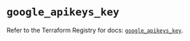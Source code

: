 # `google_apikeys_key`

Refer to the Terraform Registry for docs: [`google_apikeys_key`](https://registry.terraform.io/providers/hashicorp/google/6.44.0/docs/resources/apikeys_key).
